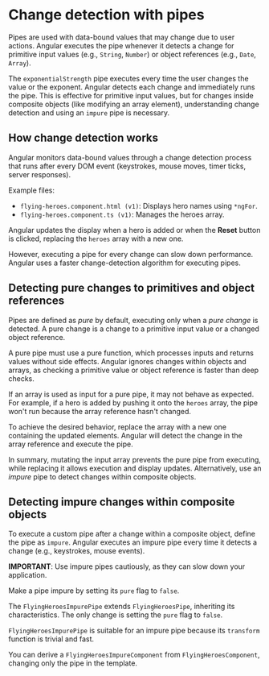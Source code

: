 # Change detection with pipes

Pipes are used with data-bound values that may change due to user actions. Angular executes the pipe whenever it detects a change for primitive input values (e.g., `String`, `Number`) or object references (e.g., `Date`, `Array`).

The `exponentialStrength` pipe executes every time the user changes the value or the exponent. Angular detects each change and immediately runs the pipe. This is effective for primitive input values, but for changes inside composite objects (like modifying an array element), understanding change detection and using an `impure` pipe is necessary.

## How change detection works

Angular monitors data-bound values through a change detection process that runs after every DOM event (keystrokes, mouse moves, timer ticks, server responses). 

Example files:
- `flying-heroes.component.html (v1)`: Displays hero names using `*ngFor`.
- `flying-heroes.component.ts (v1)`: Manages the heroes array.

Angular updates the display when a hero is added or when the **Reset** button is clicked, replacing the `heroes` array with a new one.

However, executing a pipe for every change can slow down performance. Angular uses a faster change-detection algorithm for executing pipes.

## Detecting pure changes to primitives and object references

Pipes are defined as *pure* by default, executing only when a *pure change* is detected. A pure change is a change to a primitive input value or a changed object reference.

A pure pipe must use a pure function, which processes inputs and returns values without side effects. Angular ignores changes within objects and arrays, as checking a primitive value or object reference is faster than deep checks.

If an array is used as input for a pure pipe, it may not behave as expected. For example, if a hero is added by pushing it onto the `heroes` array, the pipe won't run because the array reference hasn't changed.

To achieve the desired behavior, replace the array with a new one containing the updated elements. Angular will detect the change in the array reference and execute the pipe.

In summary, mutating the input array prevents the pure pipe from executing, while replacing it allows execution and display updates. Alternatively, use an *impure* pipe to detect changes within composite objects.

## Detecting impure changes within composite objects

To execute a custom pipe after a change within a composite object, define the pipe as `impure`. Angular executes an impure pipe every time it detects a change (e.g., keystrokes, mouse events).

**IMPORTANT**: Use impure pipes cautiously, as they can slow down your application.

Make a pipe impure by setting its `pure` flag to `false`. 

The `FlyingHeroesImpurePipe` extends `FlyingHeroesPipe`, inheriting its characteristics. The only change is setting the `pure` flag to `false`.

`FlyingHeroesImpurePipe` is suitable for an impure pipe because its `transform` function is trivial and fast.

You can derive a `FlyingHeroesImpureComponent` from `FlyingHeroesComponent`, changing only the pipe in the template.